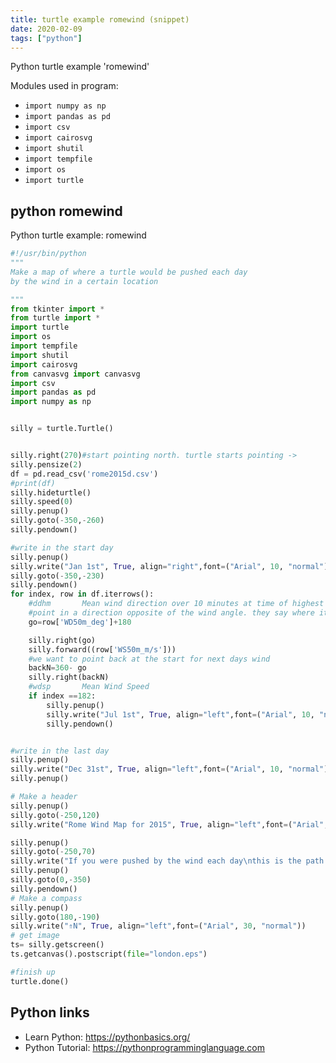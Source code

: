 ```yaml
---
title: turtle example romewind (snippet)
date: 2020-02-09
tags: ["python"]
---
```

Python turtle example 'romewind'


Modules used in program: 
* `import numpy as np`
* `import pandas as pd`
* `import csv`
* `import cairosvg`
* `import shutil`
* `import tempfile`
* `import os`
* `import turtle`

## python romewind

Python turtle example: romewind

```python
#!/usr/bin/python
"""     
Make a map of where a turtle would be pushed each day
by the wind in a certain location

"""
from tkinter import *
from turtle import *
import turtle
import os
import tempfile
import shutil
import cairosvg
from canvasvg import canvasvg
import csv
import pandas as pd
import numpy as np


silly = turtle.Turtle()


silly.right(270)#start pointing north. turtle starts pointing ->
silly.pensize(2)
df = pd.read_csv('rome2015d.csv')
#print(df)
silly.hideturtle()
silly.speed(0)
silly.penup()
silly.goto(-350,-260)
silly.pendown()

#write in the start day
silly.penup()
silly.write("Jan 1st", True, align="right",font=("Arial", 10, "normal"))
silly.goto(-350,-230)
silly.pendown()
for index, row in df.iterrows():
    #ddhm		Mean wind direction over 10 minutes at time of highest mean
	#point in a direction opposite of the wind angle. they say where it comes from.
	go=row['WD50m_deg']+180

	silly.right(go)
	silly.forward((row['WS50m_m/s']))
	#we want to point back at the start for next days wind
	backN=360- go
	silly.right(backN)
    #wdsp		Mean Wind Speed
	if index ==182:
		silly.penup()
		silly.write("Jul 1st", True, align="left",font=("Arial", 10, "normal"))
		silly.pendown()


#write in the last day
silly.penup()
silly.write("Dec 31st", True, align="left",font=("Arial", 10, "normal"))
silly.penup()

# Make a header
silly.penup()
silly.goto(-250,120)
silly.write("Rome Wind Map for 2015", True, align="left",font=("Arial", 20, "normal"))

silly.penup()
silly.goto(-250,70)
silly.write("If you were pushed by the wind each day\nthis is the path you'd take", True, align="left",font=("Arial", 10, "normal"))
silly.penup()
silly.goto(0,-350)
silly.pendown()
# Make a compass
silly.penup()
silly.goto(180,-190)
silly.write("⇑N", True, align="left",font=("Arial", 30, "normal"))
# get image
ts= silly.getscreen()
ts.getcanvas().postscript(file="london.eps")

#finish up
turtle.done()


```

## Python links

- Learn Python: https://pythonbasics.org/
- Python Tutorial: https://pythonprogramminglanguage.com
